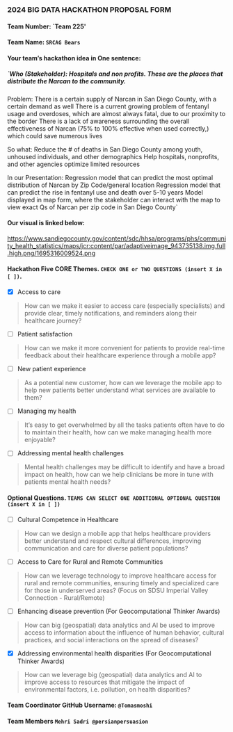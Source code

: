 
### 2024 BIG DATA HACKATHON PROPOSAL FORM

#### Team Number: `Team 225' 

#### Team Name: `SRCAG Bears`    
  
#### Your team’s hackathon idea in One sentence:
##### `Who (Stakeholder): Hospitals and non profits. These are the places that distribute the Narcan to the community.

Problem:
There is a certain supply of Narcan in San Diego County, with a certain demand as well 
There is a current growing problem of fentanyl usage and overdoses, which are almost always fatal, due to our proximity to the border
There is a lack of awareness surrounding the overall effectiveness of Narcan (75% to 100% effective when used correctly,) which could save numerous lives 

So what: 
Reduce the # of deaths in San Diego County among youth, unhoused individuals, and other demographics
Help hospitals, nonprofits, and other agencies optimize limited resources

In our Presentation:
Regression model that can predict the most optimal distribution of Narcan by Zip Code/general location
Regression model that can predict the rise in fentanyl use and death over 5-10 years
Model displayed in map form, where the stakeholder can interact with the map to view exact Qs of Narcan per zip code in San Diego County`


#### Our visual is linked below:
https://www.sandiegocounty.gov/content/sdc/hhsa/programs/phs/community_health_statistics/maps/jcr:content/par/adaptiveimage_943735138.img.full.high.png/1695316009524.png



#### Hackathon Five CORE Themes. `CHECK ONE or TWO QUESTIONS (insert X in [ ])`.
- [X] Access to care
> How can we make it easier to access care (especially specialists) and provide clear, timely notifications, and reminders along their healthcare journey?
- [ ] Patient satisfaction
> How can we make it more convenient for patients to provide real-time feedback about their healthcare experience through a mobile app?
- [ ] New patient experience
> As a potential new customer, how can we leverage the mobile app to help new patients better understand what services are available to them?
- [ ] Managing my health
> It’s easy to get overwhelmed by all the tasks patients often have to do to maintain their health, how can we make managing health more enjoyable?
- [ ] Addressing mental health challenges
> Mental health challenges may be difficult to identify and have a broad impact on health, how can we help clinicians be more in tune with patients mental health needs?

#### Optional Questions. `TEAMS CAN SELECT ONE ADDITIONAL OPTIONAL QUESTION (insert X in [ ])`
- [ ] Cultural Competence in Healthcare
> How can we design a mobile app that helps healthcare providers better understand and respect cultural differences, improving communication and care for diverse patient populations?
- [ ] Access to Care for Rural and Remote Communities
> How can we leverage technology to improve healthcare access for rural and remote communities, ensuring timely and specialized care for those in underserved areas? (Focus on SDSU Imperial Valley Connection - Rural/Remote)
- [ ] Enhancing disease prevention (For Geocomputational Thinker Awards)
> How can big (geospatial) data analytics and AI be used to improve access to information about the influence of human behavior, cultural practices, and social interactions on the spread of diseases?
- [X] Addressing environmental health disparities (For Geocomputational Thinker Awards)
> How can we leverage big (geospatial) data analytics and AI to improve access to resources that mitigate the impact of environmental factors, i.e. pollution, on health disparities?


#### Team Coordinator GitHub Username: `@Tomasmoshi`

#### Team Members `Mehri Sadri @persianpersuasion`




<!-- ~~## OCT 19: Confirmation Form Submission~~ -->
<!--
## OCT 19: Confirmation Form Submission 
> - Complete a Google Form sent by the organizer to your registered email address
> - EACH TEAM must submit ONE FORM **by OCT 12, 11:59:59 p.m.** in order to be eligible to present your work on Saturday, Oct. 15.
-->
<!--
## OCT 19 (Day 2): Final Project Submission Guidelines
> - Submission Due: Upload **Presentation Slides** to the **top directory** of your team GitHub repository **by 9:55 a.m. (STRICT)** 
> - Upload any other materials (e.g., source codes, resources, images, demo video, sample data) to your team GitHub repository **by 9:55 a.m. (STRICT)** 
> - A Presentation slide template is available [here](https://github.com/BigDataForSanDiego/bigdataforsandiego.github.io/raw/master/templates/BigDataHackathon4SD_000.pptx). 
> - Rename the presentation template by replacing "000" with your team ID number.
> - Presentation Schedule is available [here](presentation_schedule.md). 
-->
